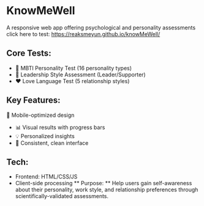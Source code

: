 # KnowMeWell 
A responsive web app offering psychological and personality assessments
click here to test: https://reaksmeyun.github.io/knowMeWell/

## Core Tests: 

- 🧠 MBTI Personality Test (16 personality types)
- 🎯 Leadership Style Assessment (Leader/Supporter)
- ❤️ Love Language Test (5 relationship styles)

## Key Features:

📱 Mobile-optimized design
- 📊 Visual results with progress bars
- 💡 Personalized insights
- 🎨 Consistent, clean interface

## Tech:
- Frontend: HTML/CSS/JS
- Client-side processing
** Purpose: ** Help users gain self-awareness about their personality, work style, and relationship preferences through scientifically-validated assessments.
